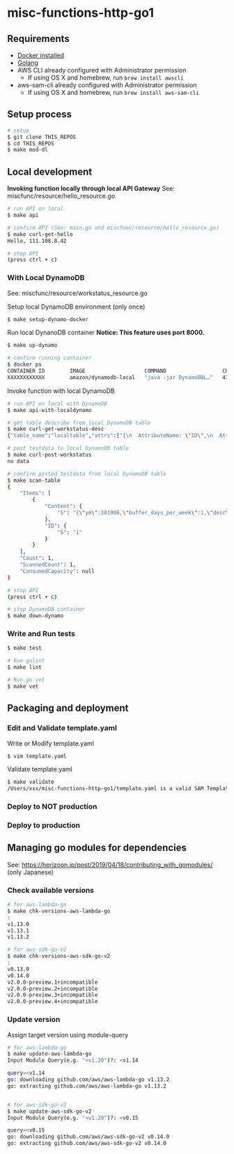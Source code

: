 # misc-functions-http-go1

## Requirements
* [Docker installed](https://www.docker.com/community-edition)
* [Golang](https://golang.org)
* AWS CLI already configured with Administrator permission
  * If using OS X and homebrew, run `brew install awscli`
* aws-sam-cli already configured with Administrator permission
  * If using OS X and homebrew, run `brew install aws-sam-cli`

## Setup process

```sh
# setup
$ git clone THIS_REPOS
$ cd THIS_REPOS
$ make mod-dl
```

## Local development

**Invoking function locally through local API Gateway**
See: miscfunc/resource/hello_resource.go

```sh
# run API on local
$ make api

# confirm API (See: main.go and miscfunc/resource/hello_resource.go)
$ make curl-get-hello
Hello, 111.108.8.42

# stop API
(press ctrl + c)
```

### With Local DynamoDB
See: miscfunc/resource/workstatus_resource.go

Setup local DynamoDB environment (only once)

```sh
$ make setup-dynamo-docker
```

Run local DynanoDB container  __Notice: This feature uses port 8000.__

```sh
$ make up-dynamo

# confirm running container
$ docker ps
CONTAINER ID        IMAGE                   COMMAND                  CREATED             STATUS              PORTS                    NAMES
XXXXXXXXXXXX        amazon/dynamodb-local   "java -jar DynamoDBL…"   43 seconds ago      Up 40 seconds       0.0.0.0:8000->8000/tcp   localdynamo
```

Invoke function with local DynamoDB

```sh
# run API on local with DynamoDB
$ make api-with-localdynamo

# get table describe from local DynamoDB table
$ make curl-get-workstatus-desc
{"table_name":"localtable","attrs":["{\n  AttributeName: \"ID\",\n  AttributeType: S\n}","{\n  AttributeName: \"Content\",\n  AttributeType: S\n}"],"status":"ACTIVE"}%

# post testdata to local DynamoDB table
$ make curl-post-workstatus
no data

# confirm posted testdata from local DynamoDB table
$ make scan-table
{
    "Items": [
        {
            "Content": {
                "S": "{\"ym\":201906,\"buffer_days_per_week\":1,\"desc\":\"テスト説明文\"}"
            },
            "ID": {
                "S": "1"
            }
        }
    ],
    "Count": 1,
    "ScannedCount": 1,
    "ConsumedCapacity": null
}

# stop API
(press ctrl + c)

# stop DynamoDB container
$ make down-dynamo
```

### Write and Run tests

```sh
$ make test

# Run golint
$ make lint

# Run go vet
$ make vet
```

## Packaging and deployment

### Edit and Validate template.yaml
Write or Modify template.yaml

```sh
$ vim template.yaml
```

Validate template.yaml

```sh
$ make validate
/Users/xxx/misc-functions-http-go1/template.yaml is a valid SAM Template
```

### Deploy to NOT production



### Deploy to production




## Managing go modules for dependencies
See: https://horizoon.jp/post/2019/04/18/contributing_with_gomodules/ (only Japanese)

### Check available versions

```sh
# for aws-lambda-go
$ make chk-versions-aws-lambda-go
:
v1.13.0
v1.13.1
v1.13.2

# for aws-sdk-go-v2
$ make chk-versions-aws-sdk-go-v2
:
v0.13.0
v0.14.0
v2.0.0-preview.1+incompatible
v2.0.0-preview.2+incompatible
v2.0.0-preview.3+incompatible
v2.0.0-preview.4+incompatible
```

### Update version

Assign target version using module-query

```sh
# for aws-lambda-go
$ make update-aws-lambda-go
Input Module Query(e.g. "<v1.20")?: <v1.14

query=<v1.14
go: downloading github.com/aws/aws-lambda-go v1.13.2
go: extracting github.com/aws/aws-lambda-go v1.13.2


# for aws-sdk-go-v2
$ make update-aws-sdk-go-v2
Input Module Query(e.g. "<v1.20")?: <v0.15

query=<v0.15
go: downloading github.com/aws/aws-sdk-go-v2 v0.14.0
go: extracting github.com/aws/aws-sdk-go-v2 v0.14.0
```



